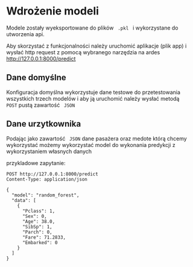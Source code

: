 # Wdrożenie modeli

Modele zostały wyeksportowane do plików <code> .pkl </code> i wykorzystane do utworzenia api.

Aby skorzystać z funkcjonalności należy uruchomić aplikacje (plik app) i wysłać http request z pomocą wybranego narzędzia na ardes http://127.0.0.1:8000/predict

## Dane domyślne 

Konfiguracja domyślna wykorzystuje dane testowe do przetestowania wszystkich trzech modelów i aby ją uruchomić należy wysłać metodą <code> POST</code> pustą zawartość <code> JSON </code>

## Dane urzytkownika

Podając jako zawartość <code> JSON</code> dane pasażera oraz medote którą chcemy wykorzystać możemy wykorzystać model do wykonania predykcji z wykorzystaniem własnych danych

przykladowe zapytanie:

    POST http://127.0.0.1:8000/predict
    Content-Type: application/json
    
    {
      "model": "random_forest",
      "data": [
        {
          "Pclass": 1,
          "Sex": 0,
          "Age": 38.0,
          "SibSp": 1,
          "Parch": 0,
          "Fare": 71.2833,
          "Embarked": 0
        }
      ]
    }